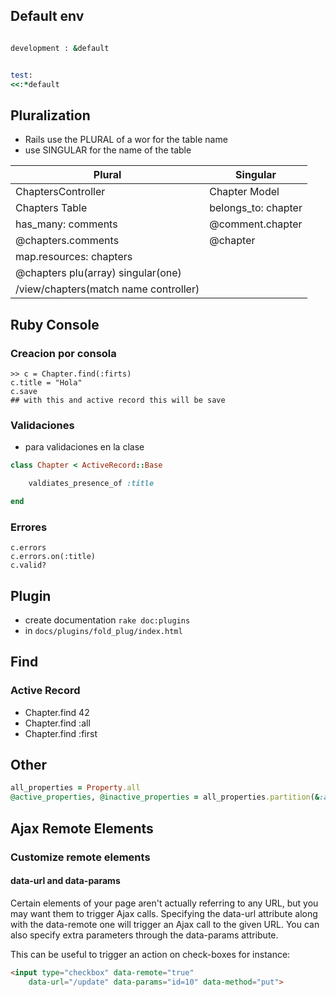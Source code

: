 ## Default env

```rb

development : &default


test:
<<:*default


```


## Pluralization

- Rails use the PLURAL of a wor for the table name
- use SINGULAR for the name of the table



Plural  | Singular |
---------|----------|
 ChaptersController | Chapter Model |
 Chapters Table | belongs_to: chapter |
 has_many: comments | @comment.chapter |
 @chapters.comments | @chapter |
 map.resources: chapters |  |
 @chapters plu(array) singular(one) |  |
 /view/chapters(match name controller) |  |


## Ruby Console

### Creacion por consola
```irb
>> c = Chapter.find(:firts)
c.title = "Hola"
c.save
## with this and active record this will be save
```

### Validaciones

- para validaciones en la clase


```rb
class Chapter < ActiveRecord::Base

    valdiates_presence_of :title

end
```


### Errores

```irb
c.errors
c.errors.on(:title)
c.valid?
```

## Plugin

- create documentation `rake doc:plugins`
- in `docs/plugins/fold_plug/index.html`


## Find

### Active Record

- Chapter.find 42
- Chapter.find :all
- Chapter.find :first


## Other

```rb
all_properties = Property.all
@active_properties, @inactive_properties = all_properties.partition(&:active)
```


## Ajax Remote Elements

### Customize remote elements

#### data-url and data-params

Certain elements of your page aren't actually referring to any URL, but you may want them to trigger Ajax calls. Specifying the data-url attribute along with the data-remote one will trigger an Ajax call to the given URL. You can also specify extra parameters through the data-params attribute.

This can be useful to trigger an action on check-boxes for instance:

```html
<input type="checkbox" data-remote="true"
    data-url="/update" data-params="id=10" data-method="put">
```